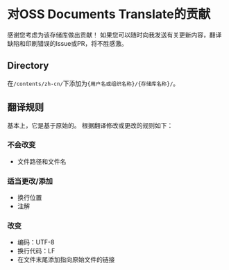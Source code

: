 # 对OSS Documents Translate的贡献
感谢您考虑为该存储库做出贡献！
如果您可以随时向我发送有关更新内容，翻译缺陷和印刷错误的Issue或PR，将不胜感激。

## Directory
在`/contents/zh-cn/`下添加为`{用户名或组织名称}/{存储库名称}/`。

## 翻译规则
基本上，它是基于原始的。
根据翻译修改或更改的规则如下：

### 不会改变
- 文件路径和文件名

### 适当更改/添加
- 换行位置
- 注解

### 改变
- 编码：UTF-8
- 换行代码：LF
- 在文件末尾添加指向原始文件的链接

